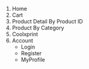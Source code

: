 1. Home 
2. Cart 
3. Product Detail By Product ID 
4. Product By Category 
5. Coolxprint 
6. Account 
    + Login
    + Register
    + MyProfile